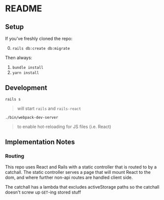 # README

## Setup
If you've freshly cloned the repo:

0. `rails db:create db:migrate`

Then always: 

1. `bundle install`
2. `yarn install`

## Development
`rails s` 
> will start `rails` and `rails-react`

`./bin/webpack-dev-server` 
> to enable hot-reloading for JS files (i.e. React)


## Implementation Notes
### Routing
This repo uses React and Rails with a static controller that is routed to by a catchall. The static controller serves a page that will mount React to the dom, and where further non-api routes are handled client side. 

The catchall has a lambda that excludes activeStorage paths so the catchall doesn't screw up `GET`-ing stored stuff
